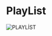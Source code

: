 # PlayList


![PLAYLİST](https://github.com/user-attachments/assets/6208da5f-3ca5-4839-93d3-546866618780)
